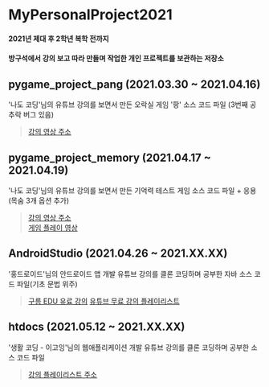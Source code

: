 # MyPersonalProject2021   
#### 2021년 제대 후 2학년 복학 전까지
#### 방구석에서 강의 보고 따라 만들며 작업한 개인 프로젝트를 보관하는 저장소

## pygame_project_pang (2021.03.30 ~ 2021.04.16)
'나도 코딩'님의 유튜브 강의를 보면서 만든 오락실 게임 '팡' 소스 코드 파일 (3번째 공 추락 버그 있음)   
> [강의 영상 주소](https://www.youtube.com/watch?v=Dkx8Pl6QKW0&t=7823s, "파이썬 코딩 무료 강의 (활용편1) - 추억의 오락실 게임을 만들어 보아요. 3시간이면 충분합니다. [나도코딩]")

## pygame_project_memory (2021.04.17 ~ 2021.04.19)
'나도 코딩'님의 유튜브 강의를 보면서 만든 기억력 테스트 게임 소스 코드 파일 + 응용(목숨 3개 옵션 추가)   
> [강의 영상 주소](https://youtu.be/Qsk-xsi73YA, "파이썬 코딩 무료 강의 (활용편1) - 파이썬 실전 프로젝트 | 기억력 테스트 게임, 침팬지를 이겨라")   
> [게임 플레이 영상](https://www.youtube.com/watch?v=yvzWmZtHnuI, "")

## AndroidStudio (2021.04.26 ~ 2021.XX.XX)
'홍드로이드'님의 안드로이드 앱 개발 유튜브 강의를 클론 코딩하며 공부한 자바 소스 코드 파일(기초 문법 위주)
> [구름 EDU 유료 강의](https://edu.goorm.io/lecture/18156/홍드로이드의-수익창출-앱-개발, "")
> [유튜브 무료 강의 플레이리스트](https://youtube.com/playlist?list=PLC51MBz7PMyyyR2l4gGBMFMMUfYmBkZxm, "")

## htdocs (2021.05.12 ~ 2021.XX.XX)
'생활 코딩 - 이고잉'님의 웹애플리케이션 개발 유튜브 강의를 클론 코딩하며 공부한 소스 코드 파일
> [강의 플레이리스트 주소](https://youtube.com/playlist?list=PLuHgQVnccGMAE4Sn_SYvMw5-qEADJcU-X, "")   
